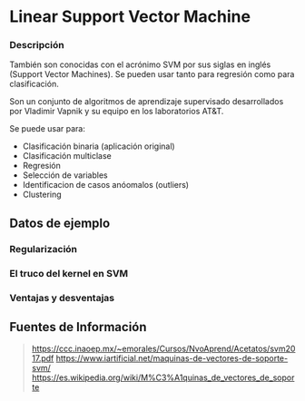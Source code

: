# Linear Support Vector Machine

### Descripción
También son conocidas con el acrónimo SVM por sus siglas en inglés (Support Vector Machines). Se pueden usar tanto para regresión como para clasificación.

Son un conjunto de algoritmos de aprendizaje supervisado desarrollados por Vladimir Vapnik y su equipo en los laboratorios AT&T.

Se puede usar para:
- Clasificación binaria (aplicación original)
- Clasificación multiclase
- Regresión
- Selección de variables
- Identificacion de casos anóomalos (outliers)
- Clustering



## Datos de ejemplo

### Regularización

### El truco del kernel en SVM 

### Ventajas y desventajas




## Fuentes de Información

>https://ccc.inaoep.mx/~emorales/Cursos/NvoAprend/Acetatos/svm2017.pdf
>https://www.iartificial.net/maquinas-de-vectores-de-soporte-svm/
>https://es.wikipedia.org/wiki/M%C3%A1quinas_de_vectores_de_soporte